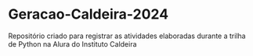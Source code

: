 # Geracao-Caldeira-2024
Repositório criado para registrar as atividades elaboradas durante a trilha de Python na Alura do Instituto Caldeira
